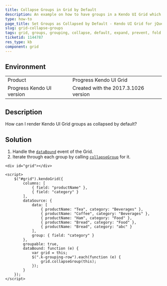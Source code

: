 ```yaml
---
title: Collapse Groups in Grid by Default
description: An example on how to have groups in a Kendo UI Grid which are collapsed by default.
type: how-to
page_title: Set Groups as Collapsed by Default - Kendo UI Grid for jQuery
slug: grid-collapse-groups
tags: grid, groups, grouping, collapse, default, expand, prevent, fold
ticketid: 1144787
res_type: kb
component: grid
---
```


## Environment

<table>
 <tr>
  <td>Product</td>
  <td>Progress Kendo UI Grid</td>
 </tr>
 <tr>
  <td>Progress Kendo UI version</td>
  <td>Created with the 2017.3.1026 version</td>
 </tr>
</table>

## Description

How can I render Kendo UI Grid groups as collapsed by default?

## Solution

1. Handle the [`dataBound`](https://docs.telerik.com/kendo-ui/api/javascript/ui/grid/events/databound) event of the Grid.
1. Iterate through each group by calling [`collapseGroup`](https://docs.telerik.com/kendo-ui/api/javascript/ui/grid/methods/collapsegroup) for it.

```dojo
<div id="grid"></div>

<script>
    $("#grid").kendoGrid({
        columns: [
            { field: "productName" },
            { field: "category" }
        ],
        dataSource: {
            data: [
                { productName: "Tea", category: "Beverages" },
                { productName: "Coffee", category: "Beverages" },
                { productName: "Ham", category: "Food" },
                { productName: "Bread", category: "Food" },
                { productName: "Bread", category: "abc" }
            ],
            group: { field: "category" }
        },
        groupable: true,
        dataBound: function (e) {
            var grid = this;
            $(".k-grouping-row").each(function (e) {
                grid.collapseGroup(this);
            });
        }
    });
</script>
```
